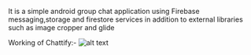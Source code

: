 It is a simple android group chat application using Firebase messaging,storage and firestore services in addition to external libraries such as image cropper and glide 


Working of Chattify:- 
![alt text](https://github.com/sharmaachintya08/pictures/blob/master/Screenshot%202023-03-10%20162727.png)
